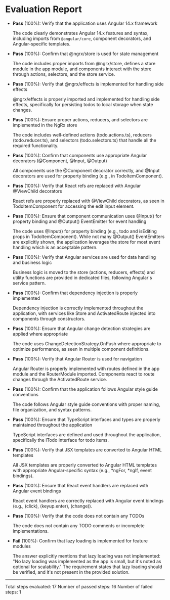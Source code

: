 # Evaluation Report

- **Pass** (100%): Verify that the application uses Angular 14.x framework
  
  The code clearly demonstrates Angular 14.x features and syntax, including imports from `@angular/core`, component decorators, and Angular-specific templates.

- **Pass** (100%): Confirm that @ngrx/store is used for state management
  
  The code includes proper imports from @ngrx/store, defines a store module in the app module, and components interact with the store through actions, selectors, and the store service.

- **Pass** (100%): Verify that @ngrx/effects is implemented for handling side effects
  
  @ngrx/effects is properly imported and implemented for handling side effects, specifically for persisting todos to local storage when state changes.

- **Pass** (100%): Ensure proper actions, reducers, and selectors are implemented in the NgRx store
  
  The code includes well-defined actions (todo.actions.ts), reducers (todo.reducer.ts), and selectors (todo.selectors.ts) that handle all the required functionality.

- **Pass** (100%): Confirm that components use appropriate Angular decorators (@Component, @Input, @Output)
  
  All components use the @Component decorator correctly, and @Input decorators are used for property binding (e.g., in TodoItemComponent).

- **Pass** (100%): Verify that React refs are replaced with Angular @ViewChild decorators
  
  React refs are properly replaced with @ViewChild decorators, as seen in TodoItemComponent for accessing the edit input element.

- **Pass** (100%): Ensure that component communication uses @Input() for property binding and @Output() EventEmitter for event handling
  
  The code uses @Input() for property binding (e.g., todo and isEditing props in TodoItemComponent). While not many @Output() EventEmitters are explicitly shown, the application leverages the store for most event handling which is an acceptable pattern.

- **Pass** (100%): Verify that Angular services are used for data handling and business logic
  
  Business logic is moved to the store (actions, reducers, effects) and utility functions are provided in dedicated files, following Angular's service pattern.

- **Pass** (100%): Confirm that dependency injection is properly implemented
  
  Dependency injection is correctly implemented throughout the application, with services like Store and ActivatedRoute injected into components through constructors.

- **Pass** (100%): Ensure that Angular change detection strategies are applied where appropriate
  
  The code uses ChangeDetectionStrategy.OnPush where appropriate to optimize performance, as seen in multiple component definitions.

- **Pass** (100%): Verify that Angular Router is used for navigation
  
  Angular Router is properly implemented with routes defined in the app module and the RouterModule imported. Components react to route changes through the ActivatedRoute service.

- **Pass** (100%): Confirm that the application follows Angular style guide conventions
  
  The code follows Angular style guide conventions with proper naming, file organization, and syntax patterns.

- **Pass** (100%): Ensure that TypeScript interfaces and types are properly maintained throughout the application
  
  TypeScript interfaces are defined and used throughout the application, specifically the ITodo interface for todo items.

- **Pass** (100%): Verify that JSX templates are converted to Angular HTML templates
  
  All JSX templates are properly converted to Angular HTML templates with appropriate Angular-specific syntax (e.g., *ngFor, *ngIf, event bindings).

- **Pass** (100%): Ensure that React event handlers are replaced with Angular event bindings
  
  React event handlers are correctly replaced with Angular event bindings (e.g., (click), (keyup.enter), (change)).

- **Pass** (100%): Verify that the code does not contain any TODOs
  
  The code does not contain any TODO comments or incomplete implementations.

- **Fail** (100%): Confirm that lazy loading is implemented for feature modules
  
  The answer explicitly mentions that lazy loading was not implemented: "No lazy loading was implemented as the app is small, but it's noted as optional for scalability." The requirement states that lazy loading should be verified, and it's not present in the provided solution.

---

Total steps evaluated: 17
Number of passed steps: 16
Number of failed steps: 1